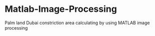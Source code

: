 # Matlab-Image-Processing
Palm land Dubai constriction area calculating by using MATLAB image processing

